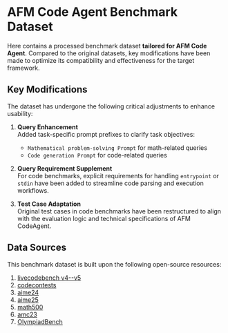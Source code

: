 # AFM Code Agent Benchmark Dataset  
Here contains a processed benchmark dataset **tailored for AFM Code Agent**. Compared to the original datasets, key modifications have been made to optimize its compatibility and effectiveness for the target framework.  


## Key Modifications  
The dataset has undergone the following critical adjustments to enhance usability:  

1. **Query Enhancement**  
   Added task-specific prompt prefixes to clarify task objectives:  
   - `Mathematical problem-solving Prompt` for math-related queries  
   - `Code generation Prompt` for code-related queries  

2. **Query Requirement Supplement**  
   For code benchmarks, explicit requirements for handling `entrypoint` or `stdin` have been added to streamline code parsing and execution workflows.  

3. **Test Case Adaptation**  
   Original test cases in code benchmarks have been restructured to align with the evaluation logic and technical specifications of AFM CodeAgent.  


## Data Sources  
This benchmark dataset is built upon the following open-source resources:  

1. [livecodebench v4--v5](https://huggingface.co/datasets/livecodebench/code_generation_lite)  
2. [codecontests](https://huggingface.co/datasets/deepmind/code_contests)  
3. [aime24](https://huggingface.co/datasets/math-ai/aime24)  
4. [aime25](https://huggingface.co/datasets/math-ai/aime25)  
5. [math500](https://huggingface.co/datasets/HuggingFaceH4/MATH-500)  
6. [amc23](https://huggingface.co/datasets/zwhe99/amc23)  
7. [OlympiadBench](https://huggingface.co/datasets/Hothan/OlympiadBench)  